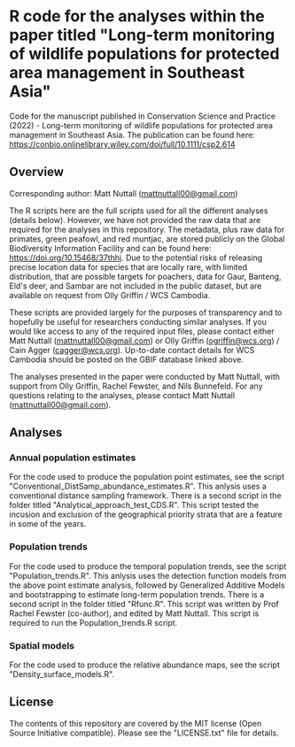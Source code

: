 # R code for the analyses within the paper titled "Long-term monitoring of wildlife populations for protected area management in Southeast Asia"

Code for the manuscript published in Conservation Science and Practice (2022) - Long-term monitoring of wildlife populations for protected area management in Southeast Asia. The publication can be found here: https://conbio.onlinelibrary.wiley.com/doi/full/10.1111/csp2.614

## Overview

Corresponding author: Matt Nuttall (mattnuttall00@gmail.com)

The R scripts here are the full scripts used for all the different analyses (details below). However, we have not provided the raw data that are required for the analyses in this repository. The metadata, plus raw data for primates, green peafowl, and red muntjac, are stored publicly on the Global Biodiversity Information Facility and can be found here: https://doi.org/10.15468/37thhj. Due to the potential risks of releasing precise location data for species that are locally rare, with limited distribution, that are possible targets for poachers, data for Gaur, Banteng, Eld's deer, and Sambar are not included in the public dataset, but are available on request from Olly Griffin / WCS Cambodia. 

These scripts are provided largely for the purposes of transparency and to hopefully be useful for researchers conducting similar analyses. If you would like access to any of the required input files, please contact either Matt Nuttall (mattnuttall00@gmail.com) or Olly Griffin (ogriffin@wcs.org) / Cain Agger (cagger@wcs.org). Up-to-date contact details for WCS Cambodia should be posted on the GBIF database linked above.


The analyses presented in the paper were conducted by Matt Nuttall, with support from Olly Griffin, Rachel Fewster, and Nils Bunnefeld. For any questions relating to the analyses, please contact Matt Nuttall (mattnuttall00@gmail.com).

## Analyses

### Annual population estimates
For the code used to produce the population point estimates, see the script "Conventional_DistSamp_abundance_estimates.R". This anlysis uses a conventional distance sampling framework. There is a second script in the folder titled "Analytical_approach_test_CDS.R". This script tested the incusion and exclusion of the geographical priority strata that are a feature in some of the years.

### Population trends
For the code used to produce the temporal population trends, see the script "Population_trends.R". This anlysis uses the detection function models from the above point estimate analysis, followed by Generalized Additive Models and bootstrapping to estimate long-term population trends. There is a second script in the folder titled "Rfunc.R". This script was written by Prof Rachel Fewster (co-author), and edited by Matt Nuttall. This script is required to run the Population_trends.R script. 

### Spatial models
For the code used to produce the relative abundance maps, see the script "Density_surface_models.R". 

## License

The contents of this repository are covered by the MIT license (Open Source Initiative compatible). Please see the "LICENSE.txt" file for details. 

